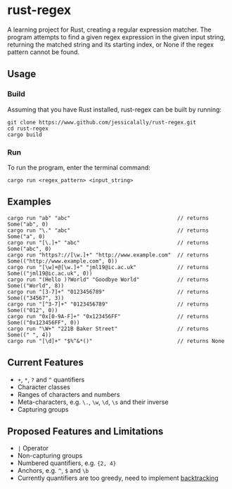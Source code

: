 # rust-regex
A learning project for Rust, creating a regular expression matcher. The program attempts to find a given regex expression in the given input string, returning the matched string and its starting index, or None if the regex pattern cannot be found.

## Usage
### Build
Assuming that you have Rust installed, rust-regex can be built by running:
```
git clone https://www.github.com/jessicalally/rust-regex.git
cd rust-regex
cargo build
```
### Run
To run the program, enter the terminal command:
```
cargo run <regex_pattern> <input_string>
```

## Examples
```
cargo run "ab" "abc"                                  // returns Some("ab", 0)
cargo run "\." "abc"                                  // returns Some("a", 0)
cargo run "[\.]+" "abc"                               // returns Some("abc", 0)
cargo run "https?://[\w.]+" "http://www.example.com"  // returns Some(("http://www.example.com", 0))
cargo run "[\w]+@[\w.]+" "jml19@ic.ac.uk"             // returns Some(("jml19@ic.ac.uk", 0))
cargo run "(Hello )?World" "Goodbye World"            // returns Some(("World", 8))
cargo run "[3-7]+" "0123456789"                       // returns Some(("34567", 3))
cargo run "[^3-7]+" "0123456789"                      // returns Some(("012", 0))
cargo run "0x[0-9A-F]+" "0x123456FF"                  // returns Some(("0x123456FF", 0))
cargo run "\W+" "221B Baker Street"                   // returns Some((" ", 4))
cargo run "[\d]+" "$%^&*()"                           // returns None
```

## Current Features
* `+`, `*`, `?` and `^` quantifiers
* Character classes
* Ranges of characters and numbers
* Meta-characters, e.g. `\.`, `\w`, `\d`, `\s` and their inverse
* Capturing groups

## Proposed Features and Limitations
* `|` Operator
* Non-capturing groups
* Numbered quantifiers, e.g. `{2, 4}`
* Anchors, e.g. `^`, `$` and `\b`
* Currently quantifiers are too greedy, need to implement [backtracking](https://www.rexegg.com/regex-quantifiers.html#docile)
